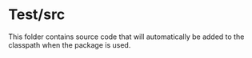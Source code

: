# Test/src

This folder contains source code that will automatically be added to the classpath when
the package is used.
